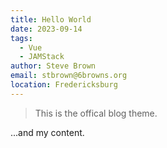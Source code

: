 ```yaml
---
title: Hello World
date: 2023-09-14
tags:
  - Vue
  - JAMStack
author: Steve Brown
email: stbrown@6browns.org
location: Fredericksburg
---
```


> This is the offical blog theme.

...and my content.